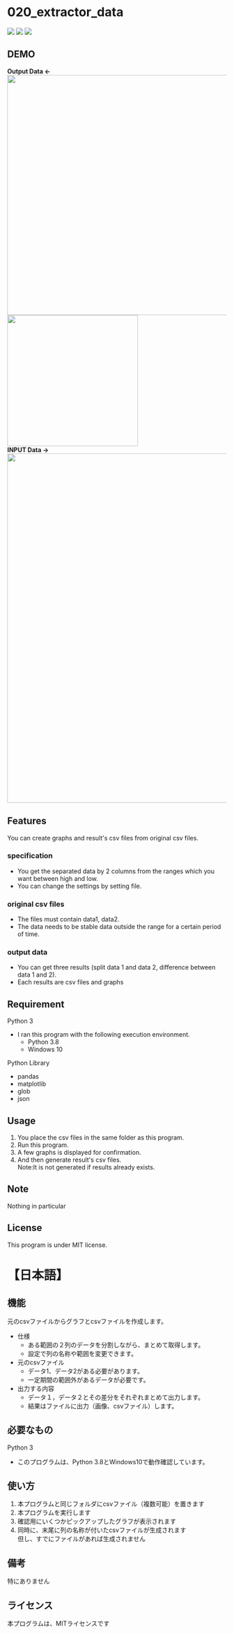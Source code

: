 # 020_extractor_data
![](https://img.shields.io/badge/type-python3-brightgreen)  ![](https://img.shields.io/badge/windows%20build-passing-brightgreen) ![](https://img.shields.io/badge/license-MIT-brightgreen) 

## DEMO
**Output Data  <-**  
<img src="https://user-images.githubusercontent.com/44888139/107183101-712a6180-6a21-11eb-8b92-5a43b8c1f022.png" width="550px">
<img src="https://user-images.githubusercontent.com/44888139/107182792-c31eb780-6a20-11eb-9a7b-309a94fc6b3a.png" width="300px">  
**INPUT Data  ->**   
<img src="https://user-images.githubusercontent.com/44888139/107188318-cb7bf000-6a2a-11eb-9116-67bed97f6ad5.png" width="800px"> 

  
## Features
You can create graphs and result's csv files from original csv files.

### specification
- You get the separated data by 2 columns from the ranges which you want between high and low.
- You can change the settings by setting file.
### original csv files
- The files must contain data1, data2.
- The data needs to be stable data outside the range for a certain period of time.
### output data
- You can get three results (split data 1 and data 2, difference between data 1 and 2).
- Each results are csv files and graphs

## Requirement 
Python 3
 - I ran this program with the following execution environment.
   - Python 3.8
   - Windows 10

Python Library
  - pandas
  - matplotlib
  - glob
  - json

## Usage
1. You place the csv files in the same folder as this program.
1. Run this program.
1. A few graphs is displayed for confirmation.
1. And then generate result's csv files.  
   Note:It is not generated if results already exists.
## Note
Nothing in particular

## License
This program is under MIT license.
# 【日本語】


## 機能
元のcsvファイルからグラフとcsvファイルを作成します。
- 仕様
  - ある範囲の２列のデータを分割しながら、まとめて取得します。
  - 設定で列の名称や範囲を変更できます。
- 元のcsvファイル
  - データ1、データ2がある必要があります。
  - 一定期間の範囲外があるデータが必要です。
- 出力する内容
  - データ１，データ２とその差分をそれぞれまとめて出力します。
  - 結果はファイルに出力（画像、csvファイル）します。

## 必要なもの
Python 3
- このプログラムは、Python 3.8とWindows10で動作確認しています。

## 使い方
1. 本プログラムと同じフォルダにcsvファイル（複数可能）を置きます
1. 本プログラムを実行します
1. 確認用にいくつかピックアップしたグラフが表示されます
1. 同時に、末尾に列の名称が付いたcsvファイルが生成されます  
   但し、すでにファイルがあれば生成されません


## 備考
特にありません

## ライセンス
本プログラムは、MITライセンスです
